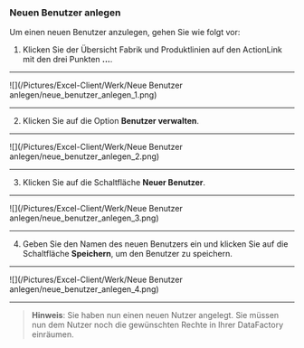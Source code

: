 ### Neuen Benutzer anlegen

Um einen neuen Benutzer anzulegen, gehen Sie wie folgt vor:

1) Klicken Sie der Übersicht Fabrik und Produktlinien auf den ActionLink mit den drei Punkten **...**.  

---
![](/Pictures/Excel-Client/Werk/Neue Benutzer anlegen/neue_benutzer_anlegen_1.png)

---

2) Klicken Sie auf die Option **Benutzer verwalten**.  

---
![](/Pictures/Excel-Client/Werk/Neue Benutzer anlegen/neue_benutzer_anlegen_2.png)

---

3) Klicken Sie auf die Schaltfläche **Neuer Benutzer**.  

---
![](/Pictures/Excel-Client/Werk/Neue Benutzer anlegen/neue_benutzer_anlegen_3.png)

---


4) Geben Sie den Namen des neuen Benutzers ein und klicken Sie auf die Schaltfläche **Speichern**, um den Benutzer zu speichern. 

---
![](/Pictures/Excel-Client/Werk/Neue Benutzer anlegen/neue_benutzer_anlegen_4.png) 

---


> **Hinweis**: Sie haben nun einen neuen Nutzer angelegt. Sie müssen nun dem Nutzer noch die gewünschten Rechte in Ihrer DataFactory einräumen.